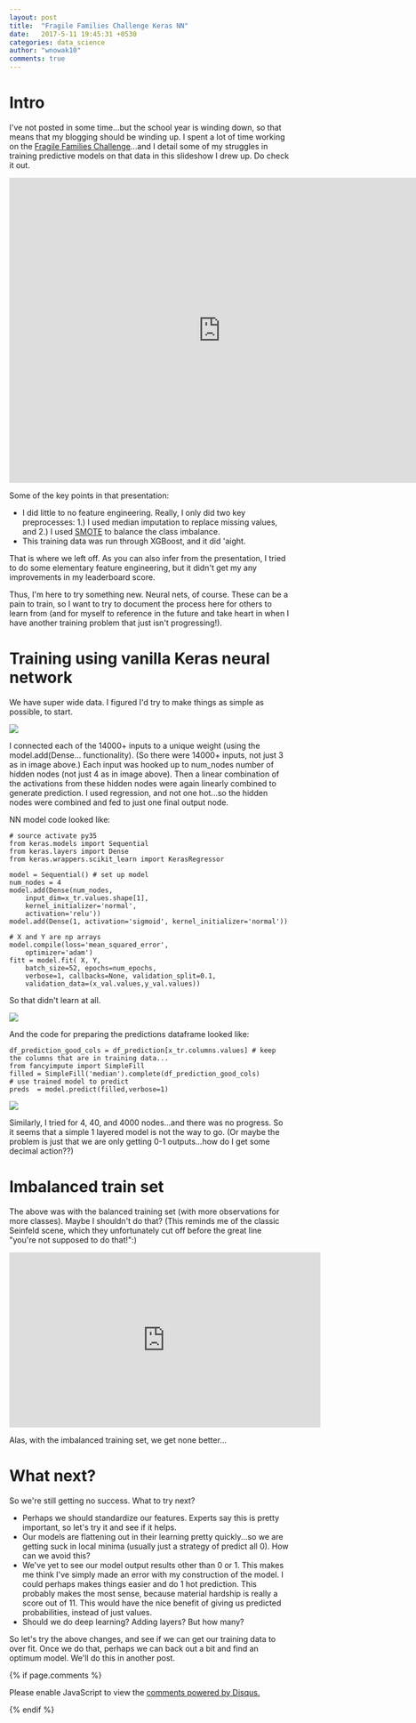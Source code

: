```yaml
---
layout: post
title:  "Fragile Families Challenge Keras NN"
date:   2017-5-11 19:45:31 +0530
categories: data_science
author: "wnowak10"
comments: true
---
```


# Intro

I've not posted in some time...but the school year is winding down, so that means that my blogging should be winding up. I spent a lot of time working on the [Fragile Families Challenge](fragilefamilieschallenge.org)...and I detail some of my struggles in training predictive models on that data in this slideshow I drew up. Do check it out.

<iframe src="https://docs.google.com/presentation/d/14DO9NXEFjr3cEwvQvEV5JHVcZwtFSFuu-9uSQZopGTo/embed?start=false&loop=false&delayms=3000" frameborder="0" width="760" height="549" allowfullscreen="true" mozallowfullscreen="true" webkitallowfullscreen="true"></iframe>

Some of the key points in that presentation:

- I did little to no feature engineering. Really, I only did two key preprocesses: 1.) I used median imputation to replace missing values, and 2.) I used [SMOTE](http://contrib.scikit-learn.org/imbalanced-learn/generated/imblearn.over_sampling.SMOTE.html) to balance the class imbalance.
- This training data was run through XGBoost, and it did 'aight.

That is where we left off. As you can also infer from the presentation, I tried to do some elementary feature engineering, but it didn't get my any improvements in my leaderboard score.

Thus, I'm here to try something new. Neural nets, of course. These can be a pain to train, so I want to try to document the process here for others to learn from (and for myself to reference in the future and take heart in when I have another training problem that just isn't progressing!). 

# Training using vanilla Keras neural network

We have super wide data. I figured I'd try to make things as simple as possible, to start.

![](/images/keras/nn_str.jpg?raw=true)

I connected each of the 14000+ inputs to a unique weight (using the model.add(Dense... functionality). (So there were 14000+ inputs, not just 3 as in image above.) Each input was hooked up to num_nodes number of hidden nodes (not just 4 as in image above). Then a linear combination of the activations from these hidden nodes were again linearly combined to generate prediction. I used regression, and not one hot...so the hidden nodes were combined and fed to just one final output node. 

NN model code looked like:

	# source activate py35
	from keras.models import Sequential
	from keras.layers import Dense
	from keras.wrappers.scikit_learn import KerasRegressor

	model = Sequential() # set up model
	num_nodes = 4
	model.add(Dense(num_nodes, 
		input_dim=x_tr.values.shape[1], 
		kernel_initializer='normal', 
		activation='relu'))
	model.add(Dense(1, activation='sigmoid', kernel_initializer='normal'))

	# X and Y are np arrays
	model.compile(loss='mean_squared_error',
		optimizer='adam')
	fitt = model.fit( X, Y, 
		batch_size=52, epochs=num_epochs, 
		verbose=1, callbacks=None, validation_split=0.1, 
		validation_data=(x_val.values,y_val.values))

So that didn't learn at all.

![](/images/keras/stag.png?raw=true)

And the code for preparing the predictions dataframe looked like:

	df_prediction_good_cols = df_prediction[x_tr.columns.values] # keep the columns that are in training data...
	from fancyimpute import SimpleFill
	filled = SimpleFill('median').complete(df_prediction_good_cols)
	# use trained model to predict
	preds  = model.predict(filled,verbose=1)

![](/images/keras/results400.png?raw=true)


Similarly, I tried for 4, 40, and 4000 nodes...and there was no progress. So it seems that a simple 1 layered model is not the way to go. (Or maybe the problem is just that we are only getting 0-1 outputs...how do I get some decimal action??)

# Imbalanced train set

The above was with the balanced training set (with more observations for more classes). Maybe I shouldn't do that? (This reminds me of the classic Seinfeld scene, which they unfortunately cut off before the great line "you're not supposed to do that!":)

<iframe width="560" height="315" src="https://www.youtube.com/embed/lj79K60ahhQ" frameborder="0" allowfullscreen></iframe>

Alas, with the imbalanced training set, we get none better...

# What next? 

So we're still getting no success. What to try next?

- Perhaps we should standardize our features. Experts say this is pretty important, so let's try it and see if it helps.
- Our models are flattening out in their learning pretty quickly...so we are getting suck in local minima (usually just a strategy of predict all 0). How can we avoid this?
- We've yet to see our model output results other than 0 or 1. This makes me think I've simply made an error with my construction of the model. I could perhaps makes things easier and do 1 hot prediction. This probably makes the most sense, because material hardship is really a score out of 11. This would have the nice benefit of giving us predicted probabilities, instead of just values. 
- Should we do deep learning? Adding layers? But how many?

So let's try the above changes, and see if we can get our training data to over fit. Once we do that, perhaps we can back out a bit and find an optimum model.  We'll do this in another post. 


{% if page.comments %}

<div id="disqus_thread"></div>
<script>

/**
*  RECOMMENDED CONFIGURATION VARIABLES: EDIT AND UNCOMMENT THE SECTION BELOW TO INSERT DYNAMIC VALUES FROM YOUR PLATFORM OR CMS.
*  LEARN WHY DEFINING THESE VARIABLES IS IMPORTANT: https://disqus.com/admin/universalcode/#configuration-variables*/
/*
var disqus_config = function () {
this.page.url = PAGE_URL;  // Replace PAGE_URL with your page's canonical URL variable
this.page.identifier = PAGE_IDENTIFIER; // Replace PAGE_IDENTIFIER with your page's unique identifier variable
};
*/
(function() { // DON'T EDIT BELOW THIS LINE
var d = document, s = d.createElement('script');
s.src = '//wnowak10-github-io.disqus.com/embed.js';
s.setAttribute('data-timestamp', +new Date());
(d.head || d.body).appendChild(s);
})();
</script>
<noscript>Please enable JavaScript to view the <a href="https://disqus.com/?ref_noscript">comments powered by Disqus.</a></noscript>

{% endif %}

